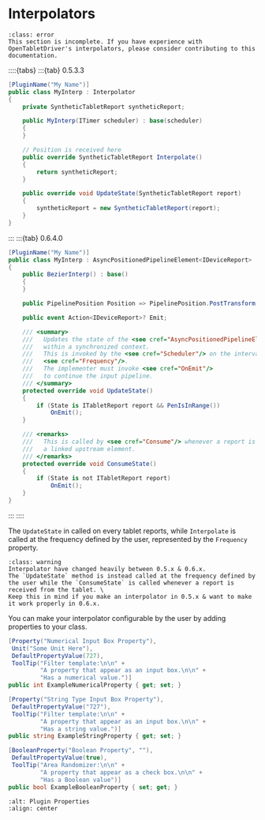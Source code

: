 # Interpolators

```{admonition} Help Wanted
:class: error
This section is incomplete. If you have experience with OpenTabletDriver's interpolators, please consider contributing to this documentation.
```

::::{tabs}
:::{tab} 0.5.3.3
```csharp
[PluginName("My Name")]
public class MyInterp : Interpolator
{
    private SyntheticTabletReport syntheticReport;

    public MyInterp(ITimer scheduler) : base(scheduler)
    {
    }

    // Position is received here
    public override SyntheticTabletReport Interpolate()
    {
        return syntheticReport;
    }

    public override void UpdateState(SyntheticTabletReport report)
    {
        syntheticReport = new SyntheticTabletReport(report);
    }
}
```
:::
:::{tab} 0.6.4.0
```csharp
[PluginName("My Name")]
public class MyInterp : AsyncPositionedPipelineElement<IDeviceReport>
{
    public BezierInterp() : base()
    {
    }

    public PipelinePosition Position => PipelinePosition.PostTransform;

    public event Action<IDeviceReport>? Emit;

    /// <summary>
    ///   Updates the state of the <see cref="AsyncPositionedPipelineElement{T}"/> 
    ///   within a synchronized context.
    ///   This is invoked by the <see cref="Scheduler"/> on the interval defined by 
    ///   <see cref="Frequency"/>.
    ///   The implementer must invoke <see cref="OnEmit"/> 
    ///   to continue the input pipeline.
    /// </summary>
    protected override void UpdateState()
    {
        if (State is ITabletReport report && PenIsInRange())
            OnEmit();
    }

    /// <remarks>
    ///   This is called by <see cref="Consume"/> whenever a report is received from 
    ///   a linked upstream element.
    /// </remarks>
    protected override void ConsumeState()
    {
        if (State is not ITabletReport report)
            OnEmit();
    }
}
```
:::
::::

The `UpdateState` in called on every tablet reports, while `Interpolate` is called at the frequency defined by the user, represented by the `Frequency` property.

```{admonition} Confusing changes were made in 0.6.x
:class: warning
Interpolator have changed heavily between 0.5.x & 0.6.x.
The `UpdateState` method is instead called at the frequency defined by the user while the `ConsumeState` is called whenever a report is received from the tablet. \
Keep this in mind if you make an interpolator in 0.5.x & want to make it work properly in 0.6.x.
```

You can make your interpolator configurable by the user by adding properties to your class.

```csharp
[Property("Numerical Input Box Property"),
 Unit("Some Unit Here"),
 DefaultPropertyValue(727),
 ToolTip("Filter template:\n\n" +
         "A property that appear as an input box.\n\n" +
         "Has a numerical value.")]
public int ExampleNumericalProperty { get; set; }

[Property("String Type Input Box Property"),
 DefaultPropertyValue("727"),
 ToolTip("Filter template:\n\n" +
         "A property that appear as an input box.\n\n" +
         "Has a string value.")]
public string ExampleStringProperty { get; set; }

[BooleanProperty("Boolean Property", ""),
 DefaultPropertyValue(true),
 ToolTip("Area Randomizer:\n\n" +
         "A property that appear as a check box.\n\n" +
         "Has a Boolean value")]
public bool ExampleBooleanProperty { set; get; }
```

```{image} img/plugin-interpolator-properties.png
:alt: Plugin Properties
:align: center
```

<br>